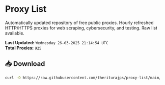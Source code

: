 # Proxy List

Automatically updated repository of free public proxies. Hourly refreshed HTTP/HTTPS proxies for web scraping, cybersecurity, and testing. Raw list available.

**Last Updated:** `Wednesday 26-03-2025 21:14:54 UTC`  
**Total Proxies:** `925`

## 📥 Download
```bash
curl -O https://raw.githubusercontent.com/theriturajps/proxy-list/main/proxies.txt
